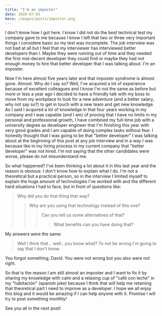 ```yaml
---
title: "I'm an imposter"
date: 2020-07-03
hero: /images/posts/imposter.png
---
```



I don't know how I got here. I know I did not do the best technical test my company gave to me because I know I left that two or three very important things I considere basic so my test was incomplete. The job interview was not bad at all but I feel that my interviewer has interviewed better developers than I. Maybe they were running out of time and they needed the first mid-decent developer they could find or maybe they had not enough money to hire that better developer that I was talking about. I'm an imposter.

Now I'm here almost five years later and that imposter syndrome is almost gone. Almost. Why do I say so? Well, I've acquired a lot of experience because of excellent colleagues and I know I'm not the same as before but more or less a year ago I decided to have a friendly talk with my boss to move from my workplace to look for a new adventure (and a better salary, why not say so?) to get in touch with a new team and get new knowledge. As I said I acquired a lot of knowledge in that four years working in my company and I was capable (and I am) of proving that I have no limits in my personal and professional growth, I have combined my full-time job with a university degree as developer engineer that I'm finishing this year with very good grades and I am capable of doing complex tasks without fear. I honestly thought that I was going to be that "better developer" I was talking about at the beginning of this post at any job interview and in a way I was because like in my hiring process in my current company that "better developer" was not hired. I'm not saying that the other candidates were worse, please do not misunderstand me.

So what happened? I've been thinking a lot about it in this last year and the reason is obvious: I don't know how to explain what I do. I'm not a theoretical but a practical person, so in the interview I limited myself to explain the huge amount of technologies I've worked with and the different hard situations I had to face, but in front of questions like:

> Why did you do that thing that way?
>> Why are you using that technology instead of this one?
>>> Can you tell us some alternatives of that?
>>>> What benefits can you have doing that?

My answers were the same:

> Well I think that... well.. you know what? To not be wrong I'm going to say that I don't know.

You forgot something, David. You were not wrong but you also were not right.

So that is the reason I am still almost an imposter and I want to fix it by sharing my knowledge with calm and a relaxing cup of "café con leche" in my "habitación" (spanish joke) because I think that will help me retaining that theoretical part I need to improve as a developer. I hope we all enjoy this blog and it would be amazing if I can help anyone with it. Promise I will try to post something monthly!

See you all in the next post!